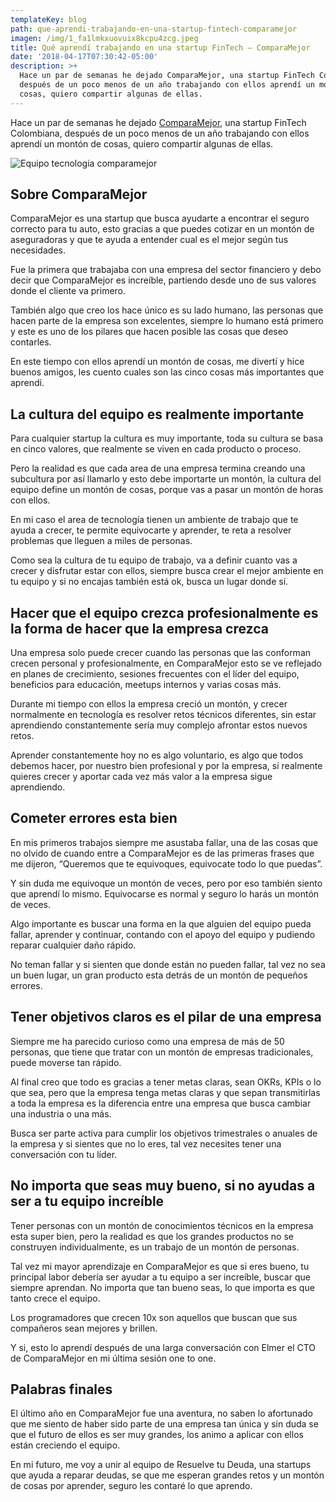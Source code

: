 ```yaml
---
templateKey: blog
path: que-aprendi-trabajando-en-una-startup-fintech-comparamejor
imagen: /img/1_fa1lmkxuovuix8kcpu4zcg.jpeg
title: Qué aprendí trabajando en una startup FinTech — ComparaMejor
date: '2018-04-17T07:30:42-05:00'
description: >+
  Hace un par de semanas he dejado ComparaMejor, una startup FinTech Colombiana,
  después de un poco menos de un año trabajando con ellos aprendí un montón de
  cosas, quiero compartir algunas de ellas.
---
```

Hace un par de semanas he dejado [ComparaMejor](https://comparamejor.com/), una startup FinTech Colombiana, después de un poco menos de un año trabajando con ellos aprendí un montón de cosas, quiero compartir algunas de ellas.

![Equipo tecnologia comparamejor](/img/1_fa1lmkxuovuix8kcpu4zcg.jpeg)

## Sobre ComparaMejor

ComparaMejor es una startup que busca ayudarte a encontrar el seguro correcto para tu auto, esto gracias a que puedes cotizar en un montón de aseguradoras y que te ayuda a entender cual es el mejor según tus necesidades.

Fue la primera que trabajaba con una empresa del sector financiero y debo decir que ComparaMejor es increíble, partiendo desde uno de sus valores donde el cliente va primero.

También algo que creo los hace único es su lado humano, las personas que hacen parte de la empresa son excelentes, siempre lo humano está primero y este es uno de los pilares que hacen posible las cosas que deseo contarles.

En este tiempo con ellos aprendí un montón de cosas, me divertí y hice buenos amigos, les cuento cuales son las cinco cosas más importantes que aprendí.

## La cultura del equipo es realmente importante

Para cualquier startup la cultura es muy importante, toda su cultura se basa en cinco valores, que realmente se viven en cada producto o proceso.

Pero la realidad es que cada area de una empresa termina creando una subcultura por así llamarlo y esto debe importarte un montón, la cultura del equipo define un montón de cosas, porque vas a pasar un montón de horas con ellos.

En mi caso el area de tecnología tienen un ambiente de trabajo que te ayuda a crecer, te permite equivocarte y aprender, te reta a resolver problemas que lleguen a miles de personas.

Como sea la cultura de tu equipo de trabajo, va a definir cuanto vas a crecer y disfrutar estar con ellos, siempre busca crear el mejor ambiente en tu equipo y si no encajas también está ok, busca un lugar donde sí.

## Hacer que el equipo crezca profesionalmente es la forma de hacer que la empresa crezca

Una empresa solo puede crecer cuando las personas que las conforman crecen personal y profesionalmente, en ComparaMejor esto se ve reflejado en planes de crecimiento, sesiones frecuentes con el líder del equipo, beneficios para educación, meetups internos y varias cosas más.

Durante mi tiempo con ellos la empresa creció un montón, y crecer normalmente en tecnología es resolver retos técnicos diferentes, sin estar aprendiendo constantemente sería muy complejo afrontar estos nuevos retos.

Aprender constantemente hoy no es algo voluntario, es algo que todos debemos hacer, por nuestro bien profesional y por la empresa, si realmente quieres crecer y aportar cada vez más valor a la empresa sigue aprendiendo.

## Cometer errores esta bien

En mis primeros trabajos siempre me asustaba fallar, una de las cosas que no olvido de cuando entre a ComparaMejor es de las primeras frases que me dijeron, “Queremos que te equivoques, equivocate todo lo que puedas”.

Y sin duda me equivoque un montón de veces, pero por eso también siento que aprendí lo mismo. Equivocarse es normal y seguro lo harás un montón de veces.

Algo importante es buscar una forma en la que alguien del equipo pueda fallar, aprender y continuar, contando con el apoyo del equipo y pudiendo reparar cualquier daño rápido.

No teman fallar y si sienten que donde están no pueden fallar, tal vez no sea un buen lugar, un gran producto esta detrás de un montón de pequeños errores.

## Tener objetivos claros es el pilar de una empresa

Siempre me ha parecido curioso como una empresa de más de 50 personas, que tiene que tratar con un montón de empresas tradicionales, puede moverse tan rápido.

Al final creo que todo es gracias a tener metas claras, sean OKRs, KPIs o lo que sea, pero que la empresa tenga metas claras y que sepan transmitirlas a toda la empresa es la diferencia entre una empresa que busca cambiar una industria o una más.

Busca ser parte activa para cumplir los objetivos trimestrales o anuales de la empresa y si sientes que no lo eres, tal vez necesites tener una conversación con tu líder.

## No importa que seas muy bueno, si no ayudas a ser a tu equipo increíble

Tener personas con un montón de conocimientos técnicos en la empresa esta super bien, pero la realidad es que los grandes productos no se construyen individualmente, es un trabajo de un montón de personas.

Tal vez mi mayor aprendizaje en ComparaMejor es que si eres bueno, tu principal labor debería ser ayudar a tu equipo a ser increíble, buscar que siempre aprendan. No importa que tan bueno seas, lo que importa es que tanto crece el equipo.

Los programadores que crecen 10x son aquellos que buscan que sus compañeros sean mejores y brillen.

Y si, esto lo aprendí después de una larga conversación con Elmer el CTO de ComparaMejor en mi última sesión one to one.

## Palabras finales

El último año en ComparaMejor fue una aventura, no saben lo afortunado que me siento de haber sido parte de una empresa tan única y sin duda se que el futuro de ellos es ser muy grandes, los animo a aplicar con ellos están creciendo el equipo.

En mi futuro, me voy a unir al equipo de Resuelve tu Deuda, una startups que ayuda a reparar deudas, se que me esperan grandes retos y un montón de cosas por aprender, seguro les contaré lo que aprendo.
